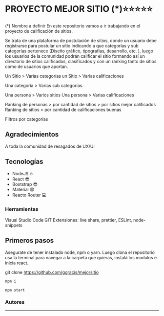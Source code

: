 # PROYECTO MEJOR SITIO (\*)⭐⭐⭐⭐⭐

(\*) Nombre a definir
En este repositorio vamos a ir trabajando en el proyecto de calificación de sitios.

Se trata de una plataforma de postulación de sitios, donde un usuario debe registrarse para postular un sitio indicando a que categorías y sub categorías pertenece (Diseño gráfico, tipografias, desarrollo, etc. ), luego los usuarios de la comunidad podrán calificar el sitio formando así un directorio de sitios calificados, clasificados y con un ranking tanto de sitios como de usuarios que aportan.

Un Sitio > Varias categorías
un Sitio > Varias calificaciones

Una categoría > Varias sub categorías.

Una persona > Varios sitios
Una persona > Varias calificaciones

Ranking de personas > por cantidad de sitios > por sitios mejor calificados
Ranking de sitios > por cantidad de calificaciones buenas

Filtros por categorías

## Agradecimientos

A toda la comunidad de resagados de UX/UI

## Tecnologías

<ul>
    <li> NodeJS 🔥</li>
    <li> React 😎</li>
    <li> Bootstrap 😎</li>
    <li> Material 😎</li>
    <li> Reacto Router 💻</li>
</ul>

### Herramientas

<p>
    Visual Studio Code
    GIT
    Extensiones: live share, prettier, ESLint, node-snippets
</p>

## Primeros pasos

<p>Asegurate de tener instalado node, npm o yarn. 
Luego clona el repositorio usa la terminal para navegar a la carpeta que quieras, instalá los modulos e inicia react. </p>

git clone https://github.com/ggracis/mejorsitio

```bash
npm i
```

```
npm start
```

### Autores

<hr/>
